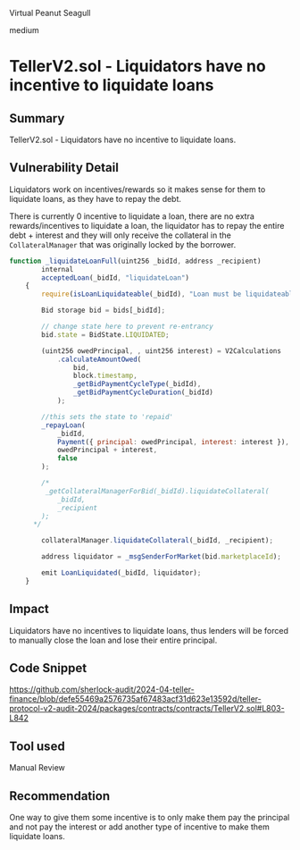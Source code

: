 Virtual Peanut Seagull

medium

# TellerV2.sol - Liquidators have no incentive to liquidate loans

## Summary
TellerV2.sol - Liquidators have no incentive to liquidate loans.

## Vulnerability Detail
Liquidators work on incentives/rewards so it makes sense for them to liquidate loans, as they have to repay the debt.

There is currently 0 incentive to liquidate a loan, there are no extra rewards/incentives to liquidate a loan, the liquidator has to repay the entire debt + interest and they will only receive the collateral in the `CollateralManager` that was originally locked by the borrower.

```jsx
function _liquidateLoanFull(uint256 _bidId, address _recipient)
        internal
        acceptedLoan(_bidId, "liquidateLoan")
    {
        require(isLoanLiquidateable(_bidId), "Loan must be liquidateable.");

        Bid storage bid = bids[_bidId];

        // change state here to prevent re-entrancy
        bid.state = BidState.LIQUIDATED;

        (uint256 owedPrincipal, , uint256 interest) = V2Calculations
            .calculateAmountOwed(
                bid,
                block.timestamp,
                _getBidPaymentCycleType(_bidId),
                _getBidPaymentCycleDuration(_bidId)
            );

        //this sets the state to 'repaid'
        _repayLoan(
            _bidId,
            Payment({ principal: owedPrincipal, interest: interest }),
            owedPrincipal + interest,
            false
        );

        /*
         _getCollateralManagerForBid(_bidId).liquidateCollateral(
            _bidId,
            _recipient
        ); 
      */

        collateralManager.liquidateCollateral(_bidId, _recipient);

        address liquidator = _msgSenderForMarket(bid.marketplaceId);

        emit LoanLiquidated(_bidId, liquidator);
    }
```


## Impact
Liquidators have no incentives to liquidate loans, thus lenders will be forced to manually close the loan and lose their entire principal.

## Code Snippet
https://github.com/sherlock-audit/2024-04-teller-finance/blob/defe55469a2576735af67483acf31d623e13592d/teller-protocol-v2-audit-2024/packages/contracts/contracts/TellerV2.sol#L803-L842

## Tool used
Manual Review

## Recommendation
One way to give them some incentive is to only make them pay the principal and not pay the interest or add another type of incentive to make them liquidate loans.